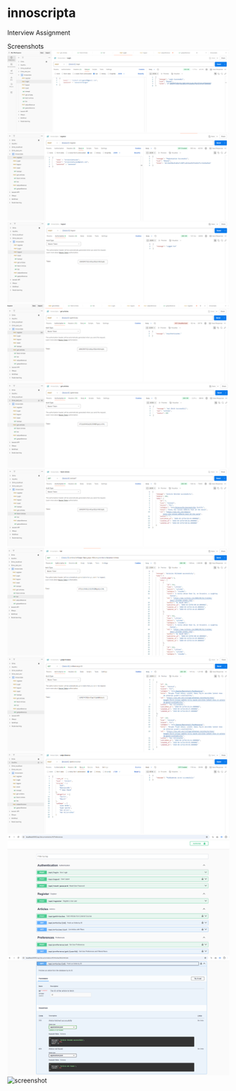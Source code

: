 
# innoscripta
Interview Assignment

Screenshots
![screenshot](public/login.PNG)
![screenshot](public/register.PNG)
![screenshot](public/logout.PNG)
![screenshot](public/unauthenticated.PNG)
![screenshot](public/getArticles_success.PNG)
![screenshot](public/fetchArticles.PNG)
![screenshot](public/list_successfull.PNG)
![screenshot](public/getPreference.PNG)
![screenshot](public/preference_success.PNG)
![screenshot](public/swagger_documentation.PNG)
![screenshot](public/documentation_1.PNG)
![screenshot](public/documentation_2.PNG)
